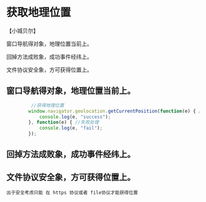 # 获取地理位置
【小城贝尔】

窗口导航得对象，地理位置当前上。

回掉方法成败象，成功事件经纬上。

文件协议安全象，方可获得位置上。

## 窗口导航得对象，地理位置当前上。
```js
         //获得地理位置
        window.navigator.geolocation.getCurrentPosition(function(e) { //成功处理
            console.log(e, "success");
        }, function(e) { //失败处理
            console.log(e, "fail");
        });
```
## 回掉方法成败象，成功事件经纬上。
## 文件协议安全象，方可获得位置上。
    出于安全考虑只能 在 https 协议或者 file协议才能获得位置